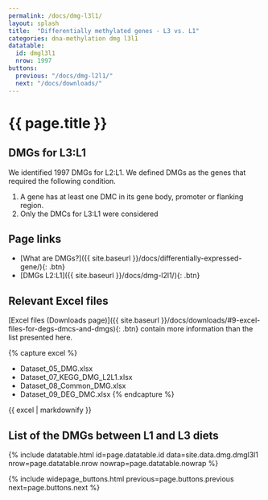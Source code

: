 ```yaml
---
permalink: /docs/dmg-l3l1/
layout: splash
title:  "Differentially methylated genes - L3 vs. L1"
categories: dna-methylation dmg l3l1
datatable:
  id: dmgl3l1
  nrow: 1997
buttons:
  previous: "/docs/dmg-l2l1/"
  next: "/docs/downloads/"
---
```


# {{ page.title }}

## DMGs for L3:L1
We identified 1997 DMGs for L2:L1. We defined DMGs as the genes that required the following condition.
1. A gene has at least one DMC in its gene body, promoter or flanking region.
2. Only the DMCs for L3:L1 were considered

## Page links
- [What are DMGs?]({{ site.baseurl }}/docs/differentially-expressed-gene/){: .btn}
- [DMGs L2:L1]({{ site.baseurl }}/docs/dmg-l2l1/){: .btn}

## Relevant Excel files
[Excel files (Downloads page)]({{ site.baseurl }}/docs/downloads/#9-excel-files-for-degs-dmcs-and-dmgs){: .btn} contain more information than the list presented here.

{% capture excel %}
- Dataset_05_DMG.xlsx
- Dataset_07_KEGG_DMG_L2L1.xlsx
- Dataset_08_Common_DMG.xlsx
- Dataset_09_DEG_DMC.xlsx
{% endcapture %}

<div class="notice">
  {{ excel | markdownify }}
</div>

## List of the DMGs between L1 and L3 diets

{% include datatable.html id=page.datatable.id
  data=site.data.dmg.dmgl3l1 nrow=page.datatable.nrow
  nowrap=page.datatable.nowrap %}

{% include widepage_buttons.html previous=page.buttons.previous
  next=page.buttons.next %}
